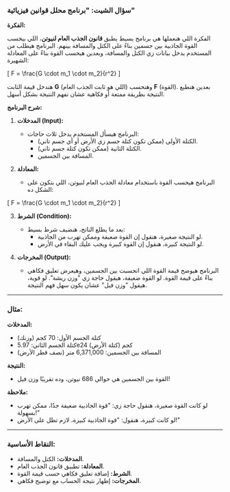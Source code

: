 ### سؤال الشيت: "برنامج محلل قوانين فيزيائية"

**الفكرة:**

الفكرة اللي هنعملها هي برنامج بسيط يطبق **قانون الجذب العام لنيوتن**، اللي بيحسب القوة الجاذبية بين جسمين بناءً على الكتل والمسافة بينهم. البرنامج هيطلب من المستخدم يدخل بيانات زي الكتل والمسافة، وبعدين هيحسب القوة بناءً على المعادلة الشهيرة:

\[
F = \frac{G \cdot m_1 \cdot m_2}{r^2}
\]

هندخل قيمة الثابت **G** (اللي هو ثابت الجذب العام) وهنحسب **F** (القوة). بعدين هنطبع النتيجة بطريقة ممتعة أو فكاهية عشان نفهم النتيجة بشكل أسهل.

**شرح البرنامج:**

1. **المدخلات (Input):**
   - البرنامج هيسأل المستخدم يدخل ثلاث حاجات:
     - الكتلة الأولى (ممكن تكون كتلة جسم زي الأرض أو أي جسم تاني).
     - الكتلة الثانية (ممكن تكون كتلة جسم تاني).
     - المسافة بين الجسمين.

2. **المعادلة:**
   - البرنامج هيحسب القوة باستخدام معادلة الجذب العام لنيوتن، اللي بتكون على الشكل ده:

\[
F = \frac{G \cdot m_1 \cdot m_2}{r^2}
\]

3. **الشرط (Condition):**
   - بعد ما يطلع الناتج، هنضيف شرط بسيط:
     - لو النتيجة صغيرة، هنقول إن القوة ضعيفة وممكن تهرب من الجاذبية.
     - لو النتيجة كبيرة، هنقول إن القوة كبيرة ويجب عليك البقاء في الأرض.

4. **المخرجات (Output):**
   - البرنامج هيوضح قيمة القوة اللي اتحسبت بين الجسمين، وهيعرض تعليق فكاهي بناءً على قيمة القوة. لو القوة ضعيفة، هيقول حاجة زي "وزن ريشة". لو قوية، هيقول "وزن فيل" عشان يكون سهل فهم النتيجة.

---

### مثال:

**المدخلات:**
- كتلة الجسم الأول: 70 كجم (وزنك)
- كتلة الجسم الثاني: 5.97e24 كجم (كتلة الأرض)
- المسافة بين الجسمين: 6,371,000 متر (نصف قطر الأرض)

**النتيجة:**
- القوة بين الجسمين هي حوالي 686 نيوتن، وده تقريبًا وزن فيل! 

**ملاحظة:**
- لو كانت القوة صغيرة، هنقول حاجة زي: "قوة الجاذبية ضعيفة جدًا، ممكن تهرب بسهولة!"
- لو كانت كبيرة، هنقول: "قوة الجاذبية كبيرة، لازم تظل على الأرض!"

---

### النقاط الأساسية:
- **المدخلات:** الكتل والمسافة.
- **المعادلة:** تطبيق قانون الجذب العام.
- **الشرط:** إضافة تعليق فكاهي حسب قيمة القوة.
- **المخرجات:** إظهار نتيجة الحساب مع توضيح فكاهي.
